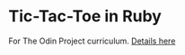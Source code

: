 # Tic-Tac-Toe in Ruby

For The Odin Project curriculum. [Details here](https://www.theodinproject.com/courses/ruby-programming/lessons/oop)